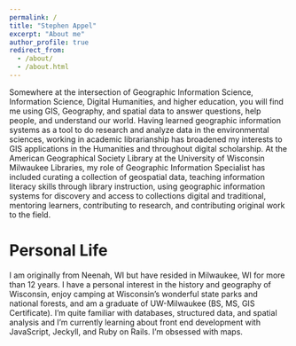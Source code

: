 ```yaml
---
permalink: /
title: "Stephen Appel"
excerpt: "About me"
author_profile: true
redirect_from: 
  - /about/
  - /about.html
---
```


Somewhere at the intersection of Geographic Information Science, Information Science, Digital Humanities, and higher education, you will find me using GIS, Geography, and spatial data to answer questions, help people, and understand our world. Having learned geographic information systems as a tool to do research and analyze data in the environmental sciences, working in academic librarianship has broadened my interests to GIS applications in the Humanities and throughout digital scholarship. At the American Geographical Society Library at the University of Wisconsin Milwaukee Libraries, my role of Geographic Information Specialist has included curating a collection of geospatial data, teaching information literacy skills through library instruction, using geographic information systems for discovery and access to collections digital and traditional, mentoring learners, contributing to research, and contributing original work to the field.

Personal Life
======
I am originally from Neenah, WI but have resided in Milwaukee, WI for more than 12 years. I have a personal interest in the history and geography of Wisconsin, enjoy camping at Wisconsin’s wonderful state parks and national forests, and am a graduate of UW-Milwaukee (BS, MS, GIS Certificate). I’m quite familiar with databases, structured data, and spatial analysis and I’m currently learning about front end development with JavaScript, Jeckyll, and Ruby on Rails. I’m obsessed with maps.
